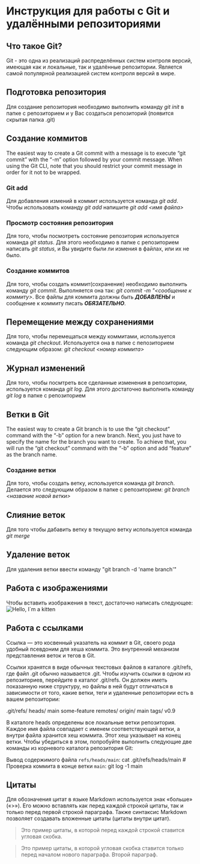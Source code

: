 # Инструкция для работы с Git и удалёнными репозиториями

## Что такое Git?
Git - это одна из реализаций распределённых систем контроля версий, имеющая как и локальные, так и удалённые репозитории. Является самой популярной реализацией систем контроля версий в мире.
## Подготовка репозитория
Для создание репозитория необходимо выполнить команду *git init*  в папке с репозиторием и у Вас создаться репозиторий (появится скрытая папка .git)

## Создание коммитов

The easiest way to create a Git commit with a message is to execute “git commit” with the “-m” option followed by your commit message. When using the Git CLI, note that you should restrict your commit message in order for it not to be wrapped.

### Git add
Для добавления измений в коммит используется команда *git add*. Чтобы использовать команду *git add* напишите *git add <имя файла>*

### Просмотр состояния репозитория
Для того, чтобы посмотреть состояние репозитория используется команда *git status*. Для этого необходимо в папке с репозиторием написать *git status*, и Вы увидите были ли измения в файлах, или их не было.

### Создание коммитов
Для того, чтобы создать коммит(сохранение) необходимо выполнить команду *git commit*. Выполняется она так: *git commit -m "<сообщение к коммиту>*. Все файлы для коммита должны быть ***ДОБАВЛЕНЫ*** и сообщение к коммиту писать ***ОБЯЗАТЕЛЬНО***.

## Перемещение между сохранениями
Для того, чтобы перемещаться между коммитами, используется команда *git checkout*. Используется она в папке с пепозиторием следующим образом: *git checkout <номер коммита>*

## Журнал изменений
Для того, чтобы посмтреть все сделанные изменения в репозитории, используется команда *git log*. Для этого достаточно выполнить команду *git log* в папке с репозиторием

## Ветки в Git

The easiest way to create a Git branch is to use the “git checkout” command with the “-b” option for a new branch. Next, you just have to specify the name for the branch you want to create. To achieve that, you will run the “git checkout” command with the “-b” option and add “feature” as the branch name.

### Создание ветки

Для того, чтобы создать ветку, используется команда *git branch*. Делается это следующим образом в папке с репозиторием: *git branch <название новой ветки>*

## Слияние веток

Для того чтобы дабавить ветку в текущую ветку используется команда *git merge <name branch>*

## Удаление веток
Для удаления ветки ввести команду "git branch -d 'name branch'"

## Работа с изображениями

Чтобы вставить изображения в текст, достаточно написать следующее:
![Hello, I`m a kitten](kitten.jpg)

## Работа с ссылками

Ссылка — это косвенный указатель на коммит в Git, своего рода удобный псевдоним для хеша коммита. Это внутренний механизм представления веток и тегов в Git.

Ссылки хранятся в виде обычных текстовых файлов в каталоге .git/refs, где файл .git обычно называется .git. Чтобы изучить ссылки в одном из репозиториев, перейдите в каталог .git/refs. Он должен иметь показанную ниже структуру, но файлы в ней будут отличаться в зависимости от того, какие ветки, теги и удаленные репозитории есть в вашем репозитории:

 .git/refs/ heads/ main some-feature remotes/ origin/ main tags/ v0.9

 В каталоге heads определены все локальные ветки репозитория. Каждое имя файла совпадает с именем соответствующей ветки, а внутри файла хранится хеш коммита. Этот хеш указывает на конец ветки. Чтобы убедиться в этом, попробуйте выполнить следующие две команды из корневого каталога репозитория Git:

  Вывод содержимого файла `refs/heads/main`: cat .git/refs/heads/main # Проверка коммита в конце ветки `main`: git log -1 main

  ## Цитаты

  Для обозначения цитат в языке Markdown используется знак «больше» («>»). Его можно вставлять как перед каждой строкой цитаты, так и только перед первой строкой параграфа. Также синтаксис Markdown позволяет создавать вложенные цитаты (цитаты внутри цитат).

>Это пример цитаты,
>в которой перед каждой строкой
>ставится угловая скобка.

>Это пример цитаты,
в которой угловая скобка
ставится только перед началом нового параграфа.
>Второй параграф.
